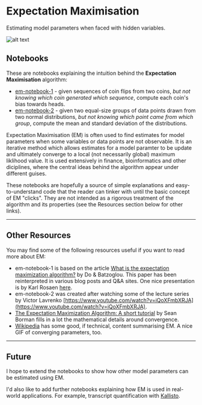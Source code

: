 # Expectation Maximisation

Estimating model parameters when faced with hidden variables.

![alt text](https://github.com/ajcr/em-explanation/blob/master/assets/em-red-blue-20-iterations.png)

## Notebooks

These are notebooks explaining the intuition behind the **Expectation Maximisation** algorithm:

- [em-notebook-1](https://github.com/ajcr/em-explanation/blob/master/em-notebook-1.ipynb) - given sequences of coin flips from two coins, *but not knowing which coin generated which sequence*, compute each coin's bias towards heads.
- [em-notebook-2](https://github.com/ajcr/em-explanation/blob/master/em-notebook-2.ipynb) - given two equal-size groups of data points drawn from two normal distributions, *but not knowing which point came from which group*, compute the mean and standard deviation of the distributions.


Expectation Maximisation (EM) is often used to find estimates for model parameters when some variables or data points are not observable. It is an iterative method which allows estimates for a model paramter to be update and ultimately converge to a local (not necessarily global) maximum liklihood value. It is used extensively in finance, bioinformatics and other diciplines, where the central ideas behind the algorithm appear under different guises.

These notebooks are hopefully a source of simple explanations and easy-to-understand code that the reader can tinker with until the basic concept of EM "clicks". They are not intended as a rigorous treatment of the algorithm and its properties (see the Resources section below for other links).

---

## Other Resources

You may find some of the following resources useful if you want to read more about EM:

- em-notebook-1 is based on the article [What is the expectation maximization algorithm?](https://www.nature.com/nbt/journal/v26/n8/pdf/nbt1406.pdf) by Do & Batzoglou. This paper has been reinterpreted in various blog posts and Q&A sites. One nice presentation is by Karl Rosaen [here](http://karlrosaen.com/ml/notebooks/em-coin-flips/).
- em-notebook-2 was created after watching some of the lecture series by Victor Lavrenko [https://www.youtube.com/watch?v=iQoXFmbXRJA](https://www.youtube.com/watch?v=iQoXFmbXRJA).
- [The Expectation Maximization Algorithm: A short tutorial](https://www.cs.utah.edu/~piyush/teaching/EM_algorithm.pdf) by Sean Borman fills in a lot the mathematical details around convergence.
- [Wikipedia](https://en.wikipedia.org/wiki/Expectation%E2%80%93maximization_algorithm) has some good, if technical, content summarising EM. A nice GIF of converging parameters, too.

---

## Future

I hope to extend the notebooks to show how other model parameters can be estimated using EM.

I'd also like to add further notebooks explaining how EM is used in real-world applications. For example, transcript quantification with [Kallisto](https://pachterlab.github.io/kallisto/).
